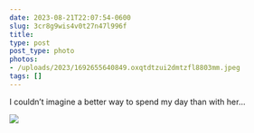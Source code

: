 ```yaml
---
date: 2023-08-21T22:07:54-0600
slug: 3cr8g9wis4v0t27n47l996f
title: 
type: post
post_type: photo
photos:
- /uploads/2023/1692655640849.oxqtdtzui2dmtzfl8803mm.jpeg
tags: []
---
```

I couldn’t imagine a better way to spend my day than with her…


![](/uploads/2023/1692655640849.oxqtdtzui2dmtzfl8803mm.jpeg)


